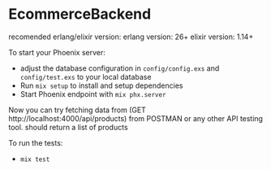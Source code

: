 # EcommerceBackend

recomended erlang/elixir version:
erlang version: 26+
elixir version: 1.14+

To start your Phoenix server: 

  * adjust the database configuration in `config/config.exs` and `config/test.exs` to your local database
  * Run `mix setup` to install and setup dependencies
  * Start Phoenix endpoint with `mix phx.server`

Now you can try fetching data from (GET http://localhost:4000/api/products) from POSTMAN or any other API testing tool. should return a list of products

To run the tests:

  * `mix test`

